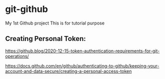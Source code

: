 # git-github
My 1st Github project
This is for tutorial purpose

Creating Personal Token:
-----------------------------
https://github.blog/2020-12-15-token-authentication-requirements-for-git-operations/

https://docs.github.com/en/github/authenticating-to-github/keeping-your-account-and-data-secure/creating-a-personal-access-token
